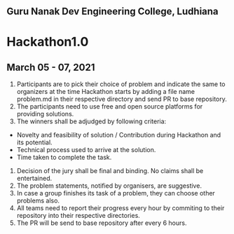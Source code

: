 ## Guru Nanak Dev Engineering College, Ludhiana
# Hackathon1.0
## March 05 - 07, 2021

1. Participants are to pick their choice of problem and indicate the same to organizers at the time Hackathon starts by adding a file name problem.md in their respective directory and send PR to base repository.
1. The participants need to use free and open source platforms for providing solutions.
1. The winners shall be adjudged by following criteria:
  - Novelty and feasibility of solution / Contribution during Hackathon and its potential.
  - Technical process used to arrive at the solution.
  - Time taken to complete the task.
1. Decision of the jury shall be final and binding. No claims shall be entertained.
1. The problem statements, notified by organisers, are suggestive. 
1. In case a group finishes its task of a problem, they can choose other problems also.
1. All teams need to report their progress every hour by commiting to their repository into their respective directories.
1. The PR will be send to base repository after every 6 hours. 
 
